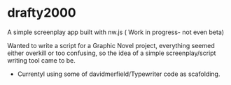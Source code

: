 # drafty2000
A simple screenplay app built with nw.js ( Work in progress- not even beta) 

 Wanted to write a script for a Graphic Novel project, everything seemed either overkill or too confusing, so the idea of a simple screenplay/script writing tool came to be.
 
 - Currentyl using some of davidmerfield/Typewriter code as scafolding.  
 
 
 
 

